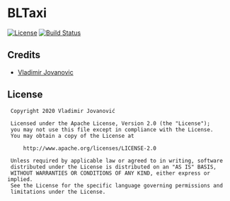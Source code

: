 # BLTaxi

[![License](https://img.shields.io/badge/License-Apache%202.0-blue.svg)](https://github.com/VladimirWrites/BLTaxi/blob/master/LICENSE)
[![Build Status](https://app.bitrise.io/app/b8b8722ee9645ad8/status.svg?token=7MWRGcMRCjH4Ivzp9xeBCw)](https://app.bitrise.io/app/b8b8722ee9645ad8)

Credits
-------

+ [Vladimir Jovanovic](https://github.com/VladimirWrites)

License
-------

     Copyright 2020 Vladimir Jovanović

     Licensed under the Apache License, Version 2.0 (the "License");
     you may not use this file except in compliance with the License.
     You may obtain a copy of the License at

         http://www.apache.org/licenses/LICENSE-2.0

     Unless required by applicable law or agreed to in writing, software
     distributed under the License is distributed on an "AS IS" BASIS,
     WITHOUT WARRANTIES OR CONDITIONS OF ANY KIND, either express or implied.
     See the License for the specific language governing permissions and
     limitations under the License.
